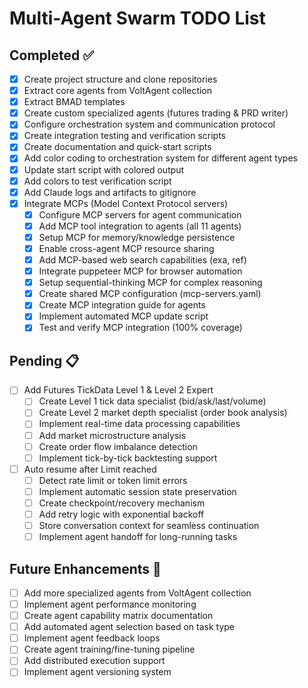# Multi-Agent Swarm TODO List

## Completed ✅
- [x] Create project structure and clone repositories
- [x] Extract core agents from VoltAgent collection
- [x] Extract BMAD templates
- [x] Create custom specialized agents (futures trading & PRD writer)
- [x] Configure orchestration system and communication protocol
- [x] Create integration testing and verification scripts
- [x] Create documentation and quick-start scripts
- [x] Add color coding to orchestration system for different agent types
- [x] Update start script with colored output
- [x] Add colors to test verification script
- [x] Add Claude logs and artifacts to gitignore
- [x] Integrate MCPs (Model Context Protocol servers)
  - [x] Configure MCP servers for agent communication
  - [x] Add MCP tool integration to agents (all 11 agents)
  - [x] Setup MCP for memory/knowledge persistence
  - [x] Enable cross-agent MCP resource sharing
  - [x] Add MCP-based web search capabilities (exa, ref)
  - [x] Integrate puppeteer MCP for browser automation
  - [x] Setup sequential-thinking MCP for complex reasoning
  - [x] Create shared MCP configuration (mcp-servers.yaml)
  - [x] Create MCP integration guide for agents
  - [x] Implement automated MCP update script
  - [x] Test and verify MCP integration (100% coverage)

## Pending 📋
- [ ] Add Futures TickData Level 1 & Level 2 Expert
  - [ ] Create Level 1 tick data specialist (bid/ask/last/volume)
  - [ ] Create Level 2 market depth specialist (order book analysis)
  - [ ] Implement real-time data processing capabilities
  - [ ] Add market microstructure analysis
  - [ ] Create order flow imbalance detection
  - [ ] Implement tick-by-tick backtesting support
- [ ] Auto resume after Limit reached
  - [ ] Detect rate limit or token limit errors
  - [ ] Implement automatic session state preservation
  - [ ] Create checkpoint/recovery mechanism
  - [ ] Add retry logic with exponential backoff
  - [ ] Store conversation context for seamless continuation
  - [ ] Implement agent handoff for long-running tasks

## Future Enhancements 🚀
- [ ] Add more specialized agents from VoltAgent collection
- [ ] Implement agent performance monitoring
- [ ] Create agent capability matrix documentation
- [ ] Add automated agent selection based on task type
- [ ] Implement agent feedback loops
- [ ] Create agent training/fine-tuning pipeline
- [ ] Add distributed execution support
- [ ] Implement agent versioning system
